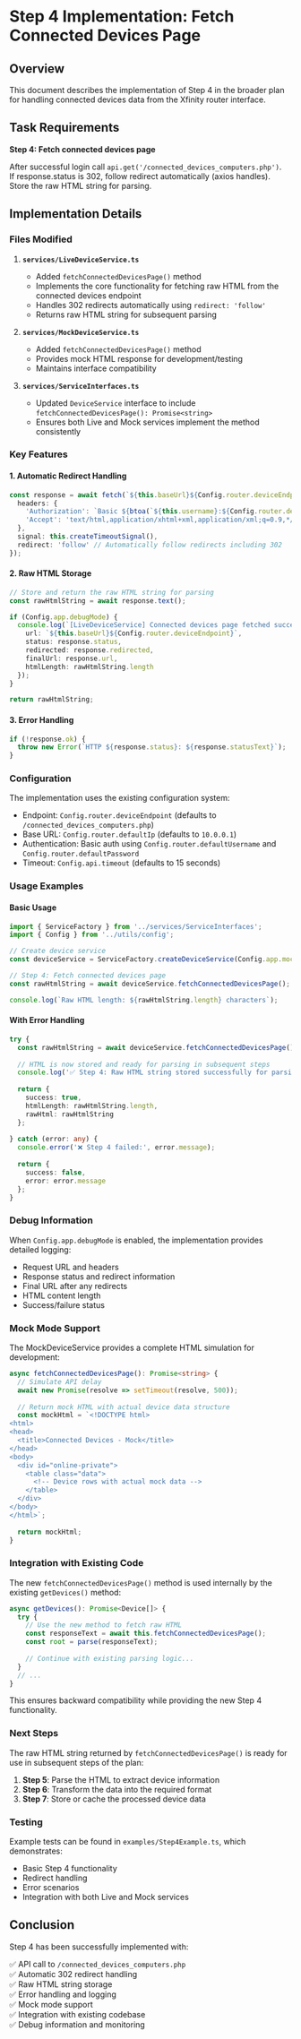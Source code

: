 # Step 4 Implementation: Fetch Connected Devices Page

## Overview

This document describes the implementation of Step 4 in the broader plan for handling connected devices data from the Xfinity router interface.

## Task Requirements

**Step 4: Fetch connected devices page**

After successful login call `api.get('/connected_devices_computers.php')`.  
If response.status is 302, follow redirect automatically (axios handles).  
Store the raw HTML string for parsing.

## Implementation Details

### Files Modified

1. **`services/LiveDeviceService.ts`**
   - Added `fetchConnectedDevicesPage()` method
   - Implements the core functionality for fetching raw HTML from the connected devices endpoint
   - Handles 302 redirects automatically using `redirect: 'follow'`
   - Returns raw HTML string for subsequent parsing

2. **`services/MockDeviceService.ts`**
   - Added `fetchConnectedDevicesPage()` method
   - Provides mock HTML response for development/testing
   - Maintains interface compatibility

3. **`services/ServiceInterfaces.ts`**
   - Updated `DeviceService` interface to include `fetchConnectedDevicesPage(): Promise<string>`
   - Ensures both Live and Mock services implement the method consistently

### Key Features

#### 1. Automatic Redirect Handling
```typescript
const response = await fetch(`${this.baseUrl}${Config.router.deviceEndpoint}`, {
  headers: {
    'Authorization': `Basic ${btoa(`${this.username}:${Config.router.defaultPassword}`)}`,
    'Accept': 'text/html,application/xhtml+xml,application/xml;q=0.9,*/*;q=0.8',
  },
  signal: this.createTimeoutSignal(),
  redirect: 'follow' // Automatically follow redirects including 302
});
```

#### 2. Raw HTML Storage
```typescript
// Store and return the raw HTML string for parsing
const rawHtmlString = await response.text();

if (Config.app.debugMode) {
  console.log(`[LiveDeviceService] Connected devices page fetched successfully:`, {
    url: `${this.baseUrl}${Config.router.deviceEndpoint}`,
    status: response.status,
    redirected: response.redirected,
    finalUrl: response.url,
    htmlLength: rawHtmlString.length
  });
}

return rawHtmlString;
```

#### 3. Error Handling
```typescript
if (!response.ok) {
  throw new Error(`HTTP ${response.status}: ${response.statusText}`);
}
```

### Configuration

The implementation uses the existing configuration system:

- Endpoint: `Config.router.deviceEndpoint` (defaults to `/connected_devices_computers.php`)
- Base URL: `Config.router.defaultIp` (defaults to `10.0.0.1`)
- Authentication: Basic auth using `Config.router.defaultUsername` and `Config.router.defaultPassword`
- Timeout: `Config.api.timeout` (defaults to 15 seconds)

### Usage Examples

#### Basic Usage
```typescript
import { ServiceFactory } from '../services/ServiceInterfaces';
import { Config } from '../utils/config';

// Create device service
const deviceService = ServiceFactory.createDeviceService(Config.app.mockDataMode);

// Step 4: Fetch connected devices page
const rawHtmlString = await deviceService.fetchConnectedDevicesPage();

console.log(`Raw HTML length: ${rawHtmlString.length} characters`);
```

#### With Error Handling
```typescript
try {
  const rawHtmlString = await deviceService.fetchConnectedDevicesPage();
  
  // HTML is now stored and ready for parsing in subsequent steps
  console.log('✅ Step 4: Raw HTML string stored successfully for parsing');
  
  return {
    success: true,
    htmlLength: rawHtmlString.length,
    rawHtml: rawHtmlString
  };
  
} catch (error: any) {
  console.error('❌ Step 4 failed:', error.message);
  
  return {
    success: false,
    error: error.message
  };
}
```

### Debug Information

When `Config.app.debugMode` is enabled, the implementation provides detailed logging:

- Request URL and headers
- Response status and redirect information
- Final URL after any redirects
- HTML content length
- Success/failure status

### Mock Mode Support

The MockDeviceService provides a complete HTML simulation for development:

```typescript
async fetchConnectedDevicesPage(): Promise<string> {
  // Simulate API delay
  await new Promise(resolve => setTimeout(resolve, 500));
  
  // Return mock HTML with actual device data structure
  const mockHtml = `<!DOCTYPE html>
<html>
<head>
  <title>Connected Devices - Mock</title>
</head>
<body>
  <div id="online-private">
    <table class="data">
      <!-- Device rows with actual mock data -->
    </table>
  </div>
</body>
</html>`;
  
  return mockHtml;
}
```

### Integration with Existing Code

The new `fetchConnectedDevicesPage()` method is used internally by the existing `getDevices()` method:

```typescript
async getDevices(): Promise<Device[]> {
  try {
    // Use the new method to fetch raw HTML
    const responseText = await this.fetchConnectedDevicesPage();
    const root = parse(responseText);
    
    // Continue with existing parsing logic...
  }
  // ...
}
```

This ensures backward compatibility while providing the new Step 4 functionality.

### Next Steps

The raw HTML string returned by `fetchConnectedDevicesPage()` is ready for use in subsequent steps of the plan:

1. **Step 5**: Parse the HTML to extract device information
2. **Step 6**: Transform the data into the required format
3. **Step 7**: Store or cache the processed device data

### Testing

Example tests can be found in `examples/Step4Example.ts`, which demonstrates:

- Basic Step 4 functionality
- Redirect handling
- Error scenarios
- Integration with both Live and Mock services

## Conclusion

Step 4 has been successfully implemented with:

✅ API call to `/connected_devices_computers.php`  
✅ Automatic 302 redirect handling  
✅ Raw HTML string storage  
✅ Error handling and logging  
✅ Mock mode support  
✅ Integration with existing codebase  
✅ Debug information and monitoring
